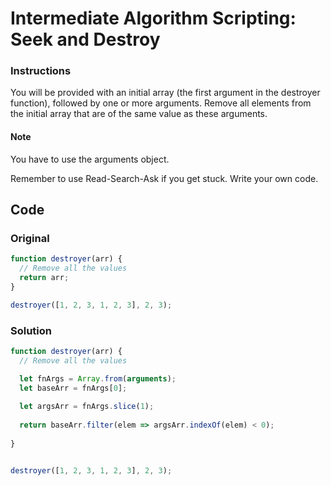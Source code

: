 # Intermediate Algorithm Scripting: Seek and Destroy

### Instructions

You will be provided with an initial array (the first argument in the destroyer function), followed by one or more arguments. Remove all elements from the initial array that are of the same value as these arguments.

#### Note
You have to use the arguments object.

Remember to use Read-Search-Ask if you get stuck. Write your own code.

## Code

### Original

```javascript
function destroyer(arr) {
  // Remove all the values
  return arr;
}

destroyer([1, 2, 3, 1, 2, 3], 2, 3);
```

### Solution

```javascript
function destroyer(arr) {
  // Remove all the values

  let fnArgs = Array.from(arguments);
  let baseArr = fnArgs[0];
  
  let argsArr = fnArgs.slice(1);
  
  return baseArr.filter(elem => argsArr.indexOf(elem) < 0);
  
}


destroyer([1, 2, 3, 1, 2, 3], 2, 3);
```

